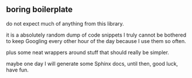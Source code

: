 ## boring boilerplate

do not expect much of anything from this library. 

it is a absolutely random dump of code snippets I truly cannot be 
bothered to keep Googling every other hour of the day because I 
use them so often.

plus some neat wrappers around stuff that should really be simpler.

maybe one day I will generate some Sphinx docs, until then, good luck, have fun.
